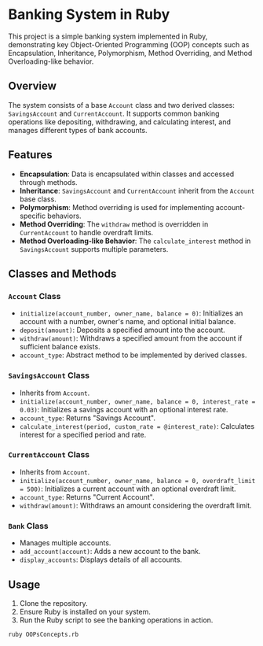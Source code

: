 # Banking System in Ruby

This project is a simple banking system implemented in Ruby, demonstrating key Object-Oriented Programming (OOP) concepts such as Encapsulation, Inheritance, Polymorphism, Method Overriding, and Method Overloading-like behavior. 

## Overview

The system consists of a base `Account` class and two derived classes: `SavingsAccount` and `CurrentAccount`. It supports common banking operations like depositing, withdrawing, and calculating interest, and manages different types of bank accounts.

## Features

- **Encapsulation**: Data is encapsulated within classes and accessed through methods.
- **Inheritance**: `SavingsAccount` and `CurrentAccount` inherit from the `Account` base class.
- **Polymorphism**: Method overriding is used for implementing account-specific behaviors.
- **Method Overriding**: The `withdraw` method is overridden in `CurrentAccount` to handle overdraft limits.
- **Method Overloading-like Behavior**: The `calculate_interest` method in `SavingsAccount` supports multiple parameters.

## Classes and Methods

### `Account` Class

- `initialize(account_number, owner_name, balance = 0)`: Initializes an account with a number, owner's name, and optional initial balance.
- `deposit(amount)`: Deposits a specified amount into the account.
- `withdraw(amount)`: Withdraws a specified amount from the account if sufficient balance exists.
- `account_type`: Abstract method to be implemented by derived classes.

### `SavingsAccount` Class

- Inherits from `Account`.
- `initialize(account_number, owner_name, balance = 0, interest_rate = 0.03)`: Initializes a savings account with an optional interest rate.
- `account_type`: Returns "Savings Account".
- `calculate_interest(period, custom_rate = @interest_rate)`: Calculates interest for a specified period and rate.

### `CurrentAccount` Class

- Inherits from `Account`.
- `initialize(account_number, owner_name, balance = 0, overdraft_limit = 500)`: Initializes a current account with an optional overdraft limit.
- `account_type`: Returns "Current Account".
- `withdraw(amount)`: Withdraws an amount considering the overdraft limit.

### `Bank` Class

- Manages multiple accounts.
- `add_account(account)`: Adds a new account to the bank.
- `display_accounts`: Displays details of all accounts.

## Usage

1. Clone the repository.
2. Ensure Ruby is installed on your system.
3. Run the Ruby script to see the banking operations in action.

```bash
ruby OOPsConcepts.rb
